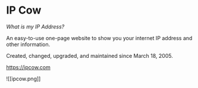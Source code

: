 # IP Cow

*What is my IP Address?*

An easy-to-use one-page website to show you your internet IP address and other information.

Created, changed, upgraded, and maintained since March 18, 2005.

https://ipcow.com

![[ipcow.png]]
